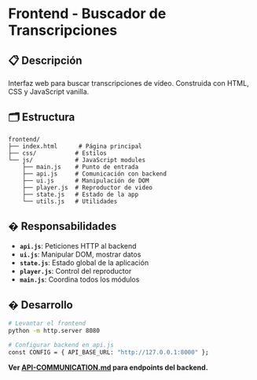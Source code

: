# Frontend - Buscador de Transcripciones

## 📋 Descripción
Interfaz web para buscar transcripciones de video. Construida con HTML, CSS y JavaScript vanilla.

## 🗂️ Estructura
```
frontend/
├── index.html      # Página principal
├── css/           # Estilos
└── js/            # JavaScript modules
    ├── main.js    # Punto de entrada
    ├── api.js     # Comunicación con backend
    ├── ui.js      # Manipulación de DOM
    ├── player.js  # Reproductor de video
    ├── state.js   # Estado de la app
    └── utils.js   # Utilidades
```

## � Responsabilidades

- **`api.js`**: Peticiones HTTP al backend
- **`ui.js`**: Manipular DOM, mostrar datos
- **`state.js`**: Estado global de la aplicación
- **`player.js`**: Control del reproductor
- **`main.js`**: Coordina todos los módulos

## � Desarrollo

```bash
# Levantar el frontend
python -m http.server 8080

# Configurar backend en api.js
const CONFIG = { API_BASE_URL: "http://127.0.0.1:8000" };
```

**Ver [API-COMMUNICATION.md](./API-COMMUNICATION.md) para endpoints del backend.**